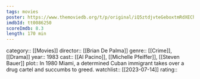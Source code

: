 ```yaml
---
tags: movies
poster: https://www.themoviedb.org/t/p/original/iQ5ztdjvteGeboxtmRdXEChJOHh.jpg
imdbId: tt0086250
scoreImdb: 8.3
length: 170 min
---
```


category:: [[Movies]]
director:: [[Brian De Palma]]
genre:: [[Crime]], [[Drama]]
year:: 1983
cast:: [[Al Pacino]], [[Michelle Pfeiffer]], [[Steven Bauer]]
plot:: In 1980 Miami, a determined Cuban immigrant takes over a drug cartel and succumbs to greed.
watchlist:: [[2023-07-14]]
rating::
